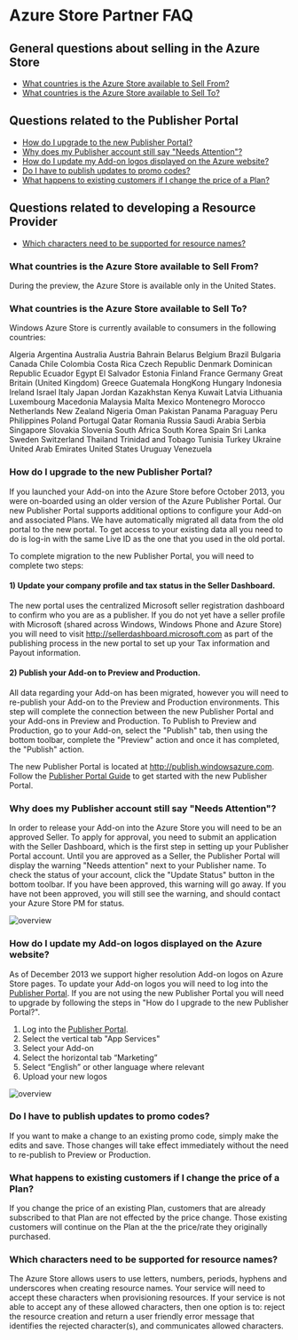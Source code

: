 # Azure Store Partner FAQ

## General questions about selling in the Azure Store
- [What countries is the Azure Store available to Sell From?](#what-countries-is-the-azure-store-available-to-sell-from)
- [What countries is the Azure Store available to Sell To?](#what-countries-is-the-azure-store-available-to-sell-to)

## Questions related to the Publisher Portal
- [How do I upgrade to the new Publisher Portal?](#how-do-i-upgrade-to-the-new-publisher-portal)
- [Why does my Publisher account still say "Needs Attention"?](#why-does-my-publisher-account-still-say-needs-attention)
- [How do I update my Add-on logos displayed on the Azure website?](#how-do-i-update-my-add-on-logos-displayed-on-the-azure-website)
- [Do I have to publish updates to promo codes?](#do-i-have-to-publish-updates-to-promo-codes)
- [What happens to existing customers if I change the price of a Plan?](#what-happens-to-existing-customers-if-i-change-the-price-of-a-plan)

## Questions related to developing a Resource Provider
- [Which characters need to be supported for resource names?](#which-characters-need-to-be-supported-for-resource-names)

### What countries is the Azure Store available to Sell From?
During the preview, the Azure Store is available only in the United States.

### What countries is the Azure Store available to Sell To?
Windows Azure Store is currently available to consumers in the following countries:

Algeria
Argentina
Australia
Austria
Bahrain
Belarus
Belgium
Brazil
Bulgaria
Canada
Chile
Colombia
Costa Rica
Czech Republic
Denmark
Dominican Republic
Ecuador
Egypt
El Salvador
Estonia
Finland
France
Germany
Great Britain (United Kingdom)
Greece
Guatemala
HongKong
Hungary
Indonesia
Ireland
Israel
Italy
Japan
Jordan
Kazakhstan
Kenya
Kuwait
Latvia
Lithuania
Luxembourg
Macedonia
Malaysia
Malta
Mexico
Montenegro
Morocco
Netherlands
New Zealand
Nigeria
Oman
Pakistan
Panama
Paraguay
Peru
Philippines
Poland
Portugal
Qatar
Romania
Russia
Saudi Arabia
Serbia
Singapore
Slovakia
Slovenia
South Africa
South Korea
Spain
Sri Lanka
Sweden
Switzerland
Thailand
Trinidad and Tobago
Tunisia
Turkey
Ukraine
United Arab Emirates
United States
Uruguay
Venezuela

### How do I upgrade to the new Publisher Portal?
If you launched your Add-on into the Azure Store before October 2013, you were on-boarded using an older version of the Azure Publisher Portal. Our new Publisher Portal supports additional options to configure your Add-on and associated Plans. We have automatically migrated all data from the old portal to the new portal. To get access to your existing data all you need to do is log-in with the same Live ID as the one that you used in the old portal.

To complete migration to the new Publisher Portal, you will need to complete two steps:

#### 1) Update your company profile and tax status in the Seller Dashboard.

The new portal uses the centralized Microsoft seller registration dashboard to confirm who you are as a publisher. If you do not yet have a seller profile with Microsoft (shared across Windows, Windows Phone and Azure Store) you will need to visit http://sellerdashboard.microsoft.com as part of the publishing process in the new portal to set up your Tax information and Payout information.

#### 2) Publish your Add-on to Preview and Production.

All data regarding your Add-on has been migrated, however you will need to re-publish your Add-on to the Preview and Production environments.  This step will complete the connection between the new Publisher Portal and your Add-ons in Preview and Production.  To Publish to Preview and Production, go to your Add-on, select the "Publish" tab, then using the bottom toolbar, complete the "Preview" action and once it has completed, the "Publish" action.

The new Publisher Portal is located at http://publish.windowsazure.com.  Follow the [Publisher Portal Guide](https://github.com/WindowsAzure/azure-resource-provider-sdk/tree/master/docs/publisher-portal.md) to get started with the new Publisher Portal.

### Why does my Publisher account still say "Needs Attention"?

In order to release your Add-on into the Azure Store you will need to be an approved Seller.  To apply for approval, you need to submit an application with the Seller Dashboard, which is the first step in setting up your Publisher Portal account.  Until you are approved as a Seller, the Publisher Portal will display the warning "Needs attention" next to your Publisher name.  To check the status of your account, click the "Update Status" button in the bottom toolbar.  If you have been approved, this warning will go away.  If you have not been approved, you will still see the warning, and should contact your Azure Store PM for status.

![overview](https://raw.github.com/WindowsAzure/azure-resource-provider-sdk/master/docs/images/publisher-portal-update-status.png)


### How do I update my Add-on logos displayed on the Azure website? 
As of December 2013 we support higher resolution Add-on logos on Azure Store pages.  To update your Add-on logos you will need to log into the [Publisher Portal](http://publish.windowsazure.com).  If you are not using the new Publisher Portal you will need to upgrade by following the steps in "How do I upgrade to the new Publisher Portal?".

1. Log into the [Publisher Portal](http://publish.windowsazure.com).
2. Select the vertical tab "App Services"
3. Select your Add-on
4. Select the horizontal tab “Marketing”
5. Select “English” or other language where relevant
6. Upload your new logos

![overview](https://raw.github.com/WindowsAzure/azure-resource-provider-sdk/master/docs/images/publisher-portal-marketing-details.png)

### Do I have to publish updates to promo codes?
If you want to make a change to an existing promo code, simply make the edits and save.  Those changes will take effect immediately without the need to re-publish to Preview or Production.

### What happens to existing customers if I change the price of a Plan?
If you change the price of an existing Plan, customers that are already subscribed to that Plan are not effected by the price change.  Those existing customers will continue on the Plan at the the price/rate they originally purchased.

### Which characters need to be supported for resource names?

The Azure Store allows users to use letters, numbers, periods, hyphens and underscores when creating resource names.  Your service will need to accept these characters when provisioning resources.  If your service is not able to accept any of these allowed characters, then one option is to: reject the resource creation and return a user friendly error message that identifies the rejected character(s), and communicates allowed characters.
